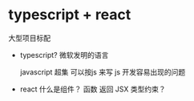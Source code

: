 # typescript + react

大型项目标配

- typescript?
    微软发明的语言

    javascript 超集
    可以按js 来写
    js 开发容易出现的问题

- react 什么是组件？
    函数 返回 JSX
    类型约束？
